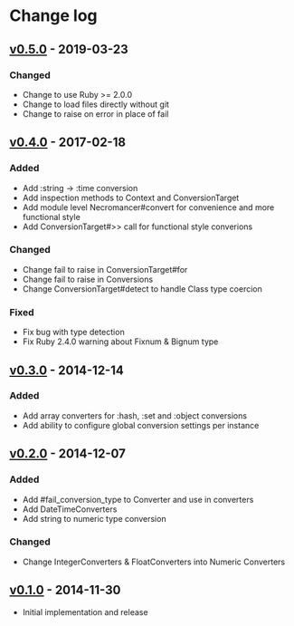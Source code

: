 # Change log

## [v0.5.0] - 2019-03-23

### Changed
* Change to use Ruby >= 2.0.0
* Change to load files directly without git
* Change to raise on error in place of fail

## [v0.4.0] - 2017-02-18

### Added
* Add :string -> :time conversion
* Add inspection methods to Context and ConversionTarget
* Add module level Necromancer#convert for convenience and more functional style
* Add ConversionTarget#>> call for functional style converions

### Changed
* Change fail to raise in ConversionTarget#for
* Change fail to raise in Conversions
* Change ConversionTarget#detect to handle Class type coercion

### Fixed
* Fix bug with type detection
* Fix Ruby 2.4.0 warning about Fixnum & Bignum type

## [v0.3.0] - 2014-12-14

### Added
* Add array converters for :hash, :set and :object conversions
* Add ability to configure global conversion settings per instance

## [v0.2.0] - 2014-12-07

### Added
* Add #fail_conversion_type to Converter and use in converters
* Add DateTimeConverters
* Add string to numeric type conversion

### Changed
* Change IntegerConverters & FloatConverters into Numeric Converters

## [v0.1.0] - 2014-11-30

* Initial implementation and release

[v0.5.0]: https://github.com/piotrmurach/necromancer/compare/v0.4.0...v0.5.0
[v0.4.0]: https://github.com/piotrmurach/necromancer/compare/v0.3.0...v0.4.0
[v0.3.0]: https://github.com/piotrmurach/necromancer/compare/v0.2.0...v0.3.0
[v0.2.0]: https://github.com/piotrmurach/necromancer/compare/v0.1.0...v0.2.0
[v0.1.0]: https://github.com/piotrmurach/necromancer/compare/v0.1.0

